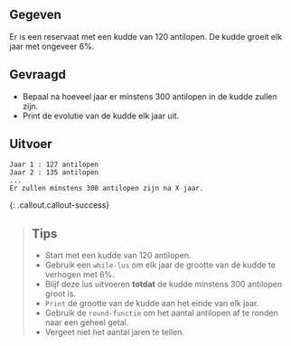 ## Gegeven
Er is een reservaat met een kudde van 120 antilopen. De kudde groeit elk jaar met ongeveer 6%.

## Gevraagd 
* Bepaal na hoeveel jaar er minstens 300 antilopen in de kudde zullen zijn.
* Print de evolutie van de kudde elk jaar uit.

## Uitvoer
```
Jaar 1 : 127 antilopen
Jaar 2 : 135 antilopen
...
Er zullen minstens 300 antilopen zijn na X jaar.
```

{: .callout.callout-success}
>## Tips
>* Start met een kudde van 120 antilopen.
>* Gebruik een `while-lus` om elk jaar de grootte van de kudde te verhogen met 6%.
>* Blijf deze lus uitvoeren **totdat** de kudde minstens 300 antilopen groot is.
>* `Print` de grootte van de kudde aan het einde van elk jaar.
>* Gebruik de `round-functie` om het aantal antilopen af te ronden naar een geheel getal. 
>* Vergeet niet het aantal jaren te tellen.
